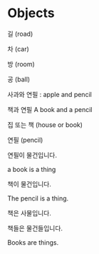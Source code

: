 # Objects

길 \(road\)

차 \(car\)

방 \(room\)

공 \(ball\)

사과와 연필 : apple and pencil

책과 연필 A book and a pencil

집 또는 책 \(house or book\)



연필 \(pencil\)

연필이 물건입니다.

a book is a thing

책이 물건입니다.

The pencil is a thing.

책은 사물입니다.

책들은 물건들입니다.

Books are things.

